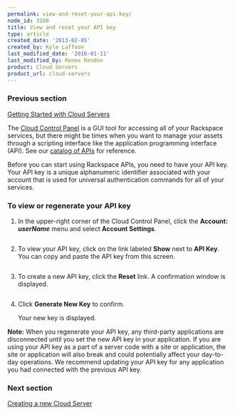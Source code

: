 ```yaml
---
permalink: view-and-reset-your-api-key/
node_id: 3288
title: View and reset your API key
type: article
created_date: '2013-02-05'
created_by: Kyle Laffoon
last_modified_date: '2016-01-11'
last_modified_by: Renee Rendon
product: Cloud Servers
product_url: cloud-servers
---
```


### Previous section

[Getting Started with Cloud Servers](/how-to/create-a-cloud-server)

The [Cloud Control Panel](http://mycloud.rackspace.com/) is a GUI tool for accessing all of your Rackspace services, but there might be times when you want to manage your assets through a scripting interface like the application programming interface (API). See our [catalog of APIs](https://developer.rackspace.com/docs/) for reference.

Before you can start using Rackspace APIs, you need to have your API key. Your API key is a unique alphanumeric identifier associated with your account that is used for universal authentication commands for all of your services.

### To view or regenerate your API key

1.	In the upper-right corner of the Cloud Control Panel, click the **Account:** ***userName***  menu and select **Account Settings**.

  <img src="{% asset_path cloud-servers/view-and-reset-your-api-key/Account_Settings.png %}" alt="" />

2.	To view your API key, click on the link labeled **Show** next to **API Key**. You can copy and paste the API key from this screen.

	<img src="{% asset_path cloud-servers/view-and-reset-your-api-key/API_Key.png %}" alt="" />

3.	To create a new API key, click the **Reset** link. A confirmation window is displayed.

	<img src="{% asset_path cloud-servers/view-and-reset-your-api-key/RegenAPIimage_0.jpeg %}" alt="" />

4.	Click **Generate New Key** to confirm.

    Your new key is displayed.

**Note:** When you regenerate your API key, any third-party applications are disconnected until you set the new API key in your application. If you are using your API key as a part of a server code with a site or application, the site or application will also break and could potentially affect your day-to-day operations. We recommend updating your API key for any application you had connected with the previous API key.

### Next section

[Creating a new Cloud Server](/how-to/create-a-cloud-server)
